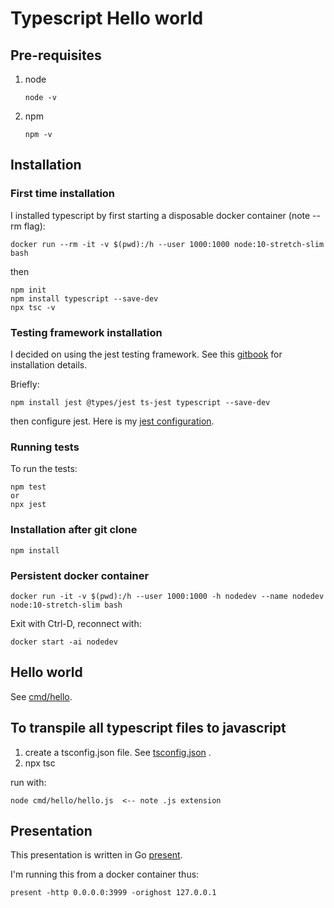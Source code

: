 # Typescript Hello world

## Pre-requisites
1. node  
   ```
   node -v
   ```
1. npm  
   ```
   npm -v
   ```

## Installation

### First time installation
I installed typescript by first starting a disposable docker container (note --rm flag):
```
docker run --rm -it -v $(pwd):/h --user 1000:1000 node:10-stretch-slim bash
```
then
```
npm init
npm install typescript --save-dev
npx tsc -v
```
### Testing framework installation
I decided on using the jest testing framework.
See this [gitbook](https://basarat.gitbook.io/typescript/intro-1/jest) for
installation details.

Briefly:
```
npm install jest @types/jest ts-jest typescript --save-dev
```
then configure jest.
Here is my [jest configuration](jest.config.js).

### Running tests
To run the tests:
```
npm test
or
npx jest
```

### Installation after git clone
```
npm install
```

### Persistent docker container
```
docker run -it -v $(pwd):/h --user 1000:1000 -h nodedev --name nodedev node:10-stretch-slim bash
```
Exit with Ctrl-D,
reconnect with:
```
docker start -ai nodedev
```

## Hello world
See [cmd/hello](cmd/hello/README.md).

## To transpile all typescript files to javascript
1. create a tsconfig.json file. See [tsconfig.json](tsconfig.json) .
1. npx tsc

run with:
```
node cmd/hello/hello.js  <-- note .js extension
```


## Presentation
This presentation is written in Go [present](https://godoc.org/golang.org/x/tools/present).

I'm running this from a docker container thus:
```
present -http 0.0.0.0:3999 -orighost 127.0.0.1
```
